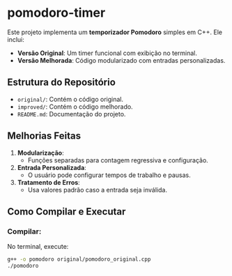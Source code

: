 # pomodoro-timer

Este projeto implementa um **temporizador Pomodoro** simples em C++. Ele inclui:
- **Versão Original**: Um timer funcional com exibição no terminal.
- **Versão Melhorada**: Código modularizado com entradas personalizadas.

## Estrutura do Repositório
- `original/`: Contém o código original.
- `improved/`: Contém o código melhorado.
- `README.md`: Documentação do projeto.

## Melhorias Feitas
1. **Modularização**:
   - Funções separadas para contagem regressiva e configuração.
2. **Entrada Personalizada**:
   - O usuário pode configurar tempos de trabalho e pausas.
3. **Tratamento de Erros**:
   - Usa valores padrão caso a entrada seja inválida.

## Como Compilar e Executar
### Compilar:
No terminal, execute:
```bash
g++ -o pomodoro original/pomodoro_original.cpp
./pomodoro
